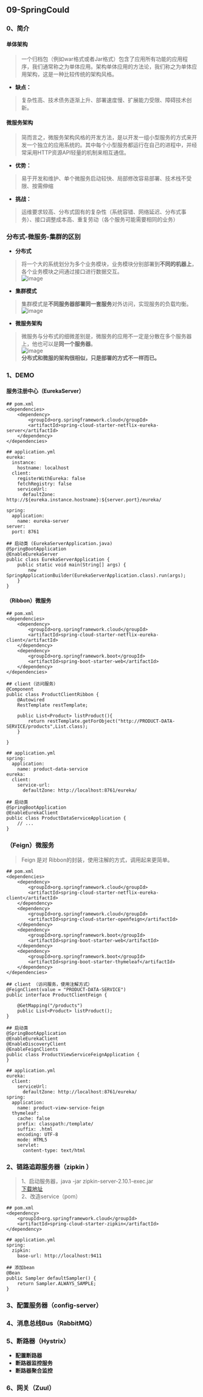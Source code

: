 ## 09-SpringCould
### 0、简介
#### 单体架构  
> 一个归档包（例如war格式或者Jar格式）包含了应用所有功能的应用程序，我们通常称之为单体应用。架构单体应用的方法论，我们称之为单体应用架构，这是一种比较传统的架构风格。  
- **缺点：**
> 复杂性高、技术债务逐渐上升、部署速度慢、扩展能力受限、障碍技术创新。  
#### 微服务架构  
> 简而言之，微服务架构风格的开发方法，是以开发一组小型服务的方式来开发一个独立的应用系统的。其中每个小型服务都运行在自己的进程中，并经常采用HTTP资源API轻量的机制来相互通信。    
- **优势：**  
> 易于开发和维护、单个微服务启动较快、局部修改容易部署、技术栈不受限、按需伸缩  
- **挑战：**  
> 运维要求较高、分布式固有的复杂性（系统容错、网络延迟、分布式事务）、接口调整成本高、重复劳动（各个服务可能需要相同的业务）  
### 分布式-微服务-集群的区别  
- **分布式**  
> 将一个大的系统划分为多个业务模块，业务模块分别部署到**不同的机器上**，各个业务模块之间通过接口进行数据交互。    
![image](https://note.youdao.com/yws/api/personal/file/BB0D4D6F5EE543B29F2C349CE2FEC19F?method=download&shareKey=e9ab3ee468a84b8f131bd11b8a5c1b30)  
- **集群模式**    
> 集群模式是**不同服务器部署同一套服务**对外访问，实现服务的负载均衡。
![image](https://note.youdao.com/yws/api/personal/file/909B9991AB4B4A8A88B2704DAF4C1EEC?method=download&shareKey=348643d23ee1a88472f7e43c38d1a33d)  
- **微服务架构**  
> 微服务与分布式的细微差别是，微服务的应用不一定是分散在多个服务器上，他也可以是**同一个服务器**。  
![image](https://note.youdao.com/yws/api/personal/file/6957E1BE511F4F059718777F59212BC3?method=download&shareKey=568650fcc478cd140a6f4582e5b8f187)  
**分布式和微服的架构很相似，只是部署的方式不一样而已。**

### 1、DEMO
#### 服务注册中心（EurekaServer）  

```
## pom.xml
<dependencies>
    <dependency>
        <groupId>org.springframework.cloud</groupId>
        <artifactId>spring-cloud-starter-netflix-eureka-server</artifactId>
    </dependency>
</dependencies>

## application.yml  
eureka:
  instance:
    hostname: localhost
  client:
    registerWithEureka: false
    fetchRegistry: false
    serviceUrl:
      defaultZone: http://${eureka.instance.hostname}:${server.port}/eureka/

spring:
  application:
    name: eureka-server
server:
  port: 8761  
  
## 启动类 (EurekaServerApplication.java)  
@SpringBootApplication
@EnableEurekaServer
public class EurekaServerApplication {
    public static void main(String[] args) {
        new SpringApplicationBuilder(EurekaServerApplication.class).run(args);
    }
}
```
#### （Ribbon）微服务

```
## pom.xml
<dependencies>
    <dependency>
        <groupId>org.springframework.cloud</groupId>
        <artifactId>spring-cloud-starter-netflix-eureka-client</artifactId>
    </dependency>
    <dependency>
        <groupId>org.springframework.boot</groupId>
        <artifactId>spring-boot-starter-web</artifactId>
    </dependency>
</dependencies>

## client（访问服务）  
@Component
public class ProductClientRibbon {
    @Autowired
    RestTemplate restTemplate;

    public List<Product> listProduct(){
        return restTemplate.getForObject("http://PRODUCT-DATA-SERVICE/products",List.class);
    }

}

## application.yml
spring:
  application:
    name: product-data-service
eureka:
  client:
    service-url:
      defaultZone: http://localhost:8761/eureka/

## 启动类  
@SpringBootApplication
@EnableEurekaClient
public class ProductDataServiceApplication {
    // ...
}
```
### （Feign）微服务  
> Feign 是对 Ribbon的封装，使用注解的方式，调用起来更简单。  

```
## pom.xml
<dependencies>
    <dependency>
        <groupId>org.springframework.cloud</groupId>
        <artifactId>spring-cloud-starter-netflix-eureka-client</artifactId>
    </dependency>
    <dependency>
        <groupId>org.springframework.cloud</groupId>
        <artifactId>spring-cloud-starter-openfeign</artifactId>
    </dependency>
    <dependency>
        <groupId>org.springframework.boot</groupId>
        <artifactId>spring-boot-starter-web</artifactId>
    </dependency>
    <dependency>
        <groupId>org.springframework.boot</groupId>
        <artifactId>spring-boot-starter-thymeleaf</artifactId>
    </dependency>
</dependencies>

## client （访问服务，使用注解方式）  
@FeignClient(value = "PRODUCT-DATA-SERVICE")
public interface ProductClientFeign {

    @GetMapping("/products")
    public List<Product> listProduct();
}  

## 启动类  
@SpringBootApplication
@EnableEurekaClient
@EnableDiscoveryClient
@EnableFeignClients
public class ProductViewServiceFeignApplication {
}  

## application.yml
eureka:
  client:
    serviceUrl:
      defaultZone: http://localhost:8761/eureka/
spring:
  application:
    name: product-view-service-feign
  thymeleaf:
    cache: false
    prefix: classpath:/template/
    suffix: .html
    encoding: UTF-8
    mode: HTML5
    servlet:
      content-type: text/html

```

### 2、链路追踪服务器（zipkin ）  
> 1、启动服务器，java -jar zipkin-server-2.10.1-exec.jar  
[下载地址](http://how2j.cn/frontdownload?bean.id=2073)  
2、改造service（pom）  

```
## pom.xml
<dependency>
	<groupId>org.springframework.cloud</groupId>
	<artifactId>spring-cloud-starter-zipkin</artifactId>
</dependency> 

## application.yml  
spring:
  zipkin:
    base-url: http://localhost:9411  

## 添加bean  
@Bean
public Sampler defaultSampler() {
	return Sampler.ALWAYS_SAMPLE;
}  
```  
### 3、配置服务器（config-server）  
### 4、消息总线Bus（RabbitMQ）  
### 5、断路器（Hystrix）
- **配置断路器**  
- **断路器监控服务**  
- **断路器聚合监控**  
### 6、网关（Zuul）  
